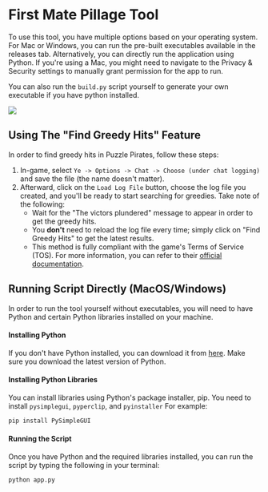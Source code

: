 # First Mate Pillage Tool

To use this tool, you have multiple options based on your operating system. For Mac or Windows, you can run the pre-built executables available in the releases tab. Alternatively, you can directly run the application using Python. If you're using a Mac, you might need to navigate to the Privacy & Security settings to manually grant permission for the app to run.

You can also run the `build.py` script yourself to generate your own executable if you have python installed.

<img src="https://res.cloudinary.com/de2ymful4/image/upload/v1689638423/demo_wlt2xq.png">


## Using The "Find Greedy Hits" Feature

In order to find greedy hits in Puzzle Pirates, follow these steps:

1. In-game, select `Ye -> Options -> Chat -> Choose (under chat logging)` and save the file (the name doesn't matter).
2. Afterward, click on the `Load Log File` button, choose the log file you created, and you'll be ready to start searching for greedies. Take note of the following:
   - Wait for the "The victors plundered" message to appear in order to get the greedy hits.
   - You **don't** need to reload the log file every time; simply click on "Find Greedy Hits" to get the latest results.
   - This method is fully compliant with the game's Terms of Service (TOS). For more information, you can refer to their [official documentation](https://yppedia.puzzlepirates.com/Official:Third_Party_Software).


## Running Script Directly (MacOS/Windows)

In order to run the tool yourself without executables, you will need to have Python and certain Python libraries installed on your machine. 

#### Installing Python
If you don't have Python installed, you can download it from [here](https://www.python.org/downloads/). Make sure you download the latest version of Python.


#### Installing Python Libraries
You can install libraries using Python's package installer, pip. You need to install `pysimplegui`, `pyperclip`, and `pyinstaller` For example:

```bash
pip install PySimpleGUI
```

#### Running the Script
Once you have Python and the required libraries installed, you can run the script by typing the following in your terminal:

```bash
python app.py
```
